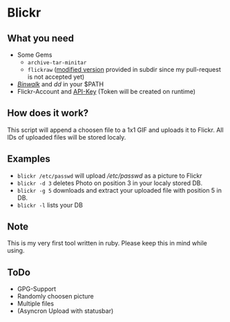 Blickr
======

What you need
-------------

- Some Gems
  - `archive-tar-minitar`
  - `flickraw` ([modified version] provided in subdir since my pull-request is not accepted yet)
- *[Binwalk]* and *dd* in your $PATH
- Flickr-Account and [API-Key] (Token will be created on runtime)

How does it work?
-----------------
This script will append a choosen file to a 1x1 GIF and uploads it to Flickr.
All IDs of uploaded files will be stored localy.

Examples
--------
- `blickr /etc/passwd` will upload */etc/passwd* as a picture to Flickr
- `blickr -d 3` deletes Photo on position 3 in your localy stored DB.
- `blickr -g 5` downloads and extract your uploaded file with position 5 in DB.
- `blickr -l` lists your DB

Note
----
This is my very first tool written in ruby. Please keep this in mind while using.

ToDo
----
* GPG-Support
* Randomly choosen picture
* Multiple files
* (Asyncron Upload with statusbar)

[API-Key]: http://www.flickr.com/services/apps/create/apply/
[Binwalk]: http://code.google.com/p/binwalk/
[modified version]: https://github.com/Lem/flickraw
